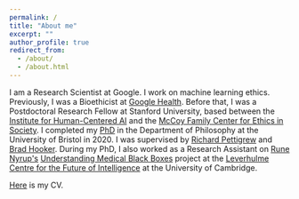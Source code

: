 ```yaml
---
permalink: /
title: "About me"
excerpt: ""
author_profile: true
redirect_from: 
  - /about/
  - /about.html
---
```


I am a Research Scientist at Google. I work on machine learning ethics. Previously, I was a Bioethicist at [Google Health](https://health.google). Before that, I was a Postdoctoral Research Fellow at Stanford University, based between the [Institute for Human-Centered AI](https://hai.stanford.edu/) and the [McCoy Family Center for Ethics in Society](https://ethicsinsociety.stanford.edu/). I completed my [PhD](https://research-information.bris.ac.uk/ws/portalfiles/portal/243368588/Pure_Thesis.pdf) in the Department of Philosophy at the University of Bristol in 2020. I was supervised by [Richard Pettigrew](https://richardpettigrew.com/) and [Brad Hooker](https://en.wikipedia.org/wiki/Brad_Hooker). During my PhD, I also worked as a Research Assistant on [Rune Nyrup's](https://sites.google.com/view/runenyrup/home?pli=1) [Understanding Medical Black Boxes](http://lcfi.ac.uk/projects/ai-trust-and-society/medical-black-boxes-and-ai-explainability/) project at the [Leverhulme Centre for the Future of Intelligence](https://lcfi.ac.uk) at the University of Cambridge.

[Here](https://geoffkeeling.github.io/files/CV.pdf) is my CV.
